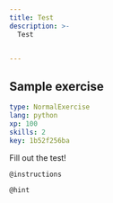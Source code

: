 ```yaml
---
title: Test
description: >-
  Test


---
```

## Sample exercise

```yaml
type: NormalExercise
lang: python
xp: 100
skills: 2
key: 1b52f256ba
```

Fill out the test!

`@instructions`


`@hint`










